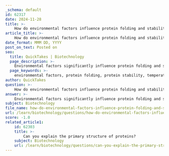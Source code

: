 ```yaml
---
_schema: default
id: 62317
date: 2024-11-28
title: >-
    How do environmental factors influence protein folding and stability?
article_title: >-
    How do environmental factors influence protein folding and stability?
date_format: MMM DD, YYYY
post_on_text: Posted on
seo:
  title: QuickTakes | Biotechnology
  page_description: >-
    Environmental factors significantly influence protein folding and stability, critical for protein function. Temperature, pH, osmolarity, oxidative stress, and cellular crowding affect protein structure and interactions.
  page_keywords: >-
    environmental factors, protein folding, protein stability, temperature, pH levels, osmolarity, oxidative stress, cellular crowding, protease activity, protein function, biological systems
author: QuickTakes
question: >-
    How do environmental factors influence protein folding and stability?
answer: >-
    Environmental factors significantly influence protein folding and stability, which are crucial for the proper functioning of proteins in biological systems. Here are some key aspects of how these factors affect proteins:\n\n1. **Temperature**: Temperature is a critical physiological factor that affects protein conformation and function. Elevated temperatures can lead to increased molecular motion, which may destabilize the protein structure, causing misfolding or denaturation. Conversely, low temperatures can slow down the folding process, potentially leading to incomplete or incorrect folding.\n\n2. **pH Levels**: The pH of the environment can alter the ionization states of amino acid side chains, affecting the overall charge and interactions within the protein. Extreme pH levels can disrupt hydrogen bonds and ionic interactions, leading to misfolding or loss of function.\n\n3. **Osmolarity**: High osmolarity can influence protein folding by affecting the hydration shell around proteins. Changes in solvent conditions can lead to alterations in the hydrophobic effect, which is a major driving force in protein folding. For instance, increased osmolarity may promote the formation of aggregates due to the exposure of hydrophobic regions of misfolded proteins.\n\n4. **Oxidative Stress**: The presence of reactive oxygen species (ROS) can lead to oxidative modifications of proteins, such as the formation of disulfide bonds or the oxidation of side chains. These modifications can disrupt the native structure of proteins, leading to aggregation and loss of function. Studies have shown that exposure to oxidants can increase the levels of β-turns and α-helices while decreasing β-sheets in proteins, indicating a shift in secondary structure that may compromise stability.\n\n5. **Cellular Crowding**: The crowded environment within cells can affect protein stability and folding. The volume exclusion effect in crowded conditions can stabilize proteins by promoting favorable interactions and reducing the likelihood of aggregation. However, it can also hinder proper folding by limiting the space available for conformational changes.\n\n6. **Protease Activity**: In environments where proteolytic enzymes are present, such as during cellular disruption, these enzymes can cleave proteins, leading to loss of stability and denaturation. This highlights the importance of maintaining a controlled environment to preserve protein integrity.\n\nIn summary, environmental factors such as temperature, pH, osmolarity, oxidative stress, and cellular crowding play significant roles in determining the folding pathways and stability of proteins. Understanding these influences is essential for both biological research and industrial applications where protein functionality is critical.
subject: Biotechnology
file_name: how-do-environmental-factors-influence-protein-folding-and-stability.md
url: /learn/biotechnology/questions/how-do-environmental-factors-influence-protein-folding-and-stability
score: -1.0
related_article1:
    id: 62303
    title: >-
        Can you explain the primary structure of proteins?
    subject: Biotechnology
    url: /learn/biotechnology/questions/can-you-explain-the-primary-structure-of-proteins
---
```


&nbsp;